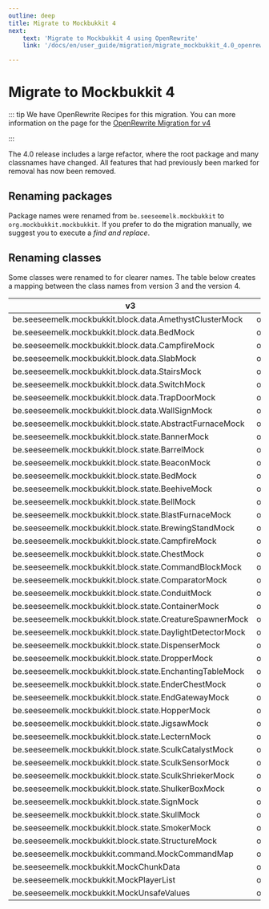 ```yaml
---
outline: deep
title: Migrate to Mockbukkit 4
next:
    text: 'Migrate to Mockbukkit 4 using OpenRewrite'
    link: '/docs/en/user_guide/migration/migrate_mockbukkit_4.0_openrewrite.html'

---
```


# Migrate to Mockbukkit 4

::: tip
We have OpenRewrite Recipes for this migration. You can more information
on the page for the [OpenRewrite Migration for v4](migrate_mockbukkit_4.0_openrewrite.md)

:::

The 4.0 release includes a large refactor, where the root package and many classnames have changed.
All features that had previously been marked for removal has now been removed.

## Renaming packages

Package names were renamed from `be.seeseemelk.mockbukkit` to `org.mockbukkit.mockbukkit`.
If you prefer to do the migration manually, we suggest you to execute a _find and replace_.

## Renaming classes

Some classes were renamed to for clearer names.
The table below creates a mapping between the class names from version 3 and the version 4.

| v3                                                        | v4                                                              |
|-----------------------------------------------------------|-----------------------------------------------------------------|
| be.seeseemelk.mockbukkit.block.data.AmethystClusterMock   | org.mockbukkit.mockbukkit.block.data.AmethystClusterDataMock    |
| be.seeseemelk.mockbukkit.block.data.BedMock               | org.mockbukkit.mockbukkit.block.data.BedDataMock                |
| be.seeseemelk.mockbukkit.block.data.CampfireMock          | org.mockbukkit.mockbukkit.block.data.CampfireDataMock           |
| be.seeseemelk.mockbukkit.block.data.SlabMock              | org.mockbukkit.mockbukkit.block.data.SlabDataMock               |
| be.seeseemelk.mockbukkit.block.data.StairsMock            | org.mockbukkit.mockbukkit.block.data.StairsDataMock             |
| be.seeseemelk.mockbukkit.block.data.SwitchMock            | org.mockbukkit.mockbukkit.block.data.SwitchDataMock             |
| be.seeseemelk.mockbukkit.block.data.TrapDoorMock          | org.mockbukkit.mockbukkit.block.data.TrapDoorDataMock           |
| be.seeseemelk.mockbukkit.block.data.WallSignMock          | org.mockbukkit.mockbukkit.block.data.WallSignDataMock           |
| be.seeseemelk.mockbukkit.block.state.AbstractFurnaceMock  | org.mockbukkit.mockbukkit.block.state.AbstractFurnaceStateMock  |
| be.seeseemelk.mockbukkit.block.state.BannerMock           | org.mockbukkit.mockbukkit.block.state.BannerStateMock           |
| be.seeseemelk.mockbukkit.block.state.BarrelMock           | org.mockbukkit.mockbukkit.block.state.BarrelStateMock           |
| be.seeseemelk.mockbukkit.block.state.BeaconMock           | org.mockbukkit.mockbukkit.block.state.BeaconStateMock           |
| be.seeseemelk.mockbukkit.block.state.BedMock              | org.mockbukkit.mockbukkit.block.state.BedStateMock              |
| be.seeseemelk.mockbukkit.block.state.BeehiveMock          | org.mockbukkit.mockbukkit.block.state.BeehiveStateMock          |
| be.seeseemelk.mockbukkit.block.state.BellMock             | org.mockbukkit.mockbukkit.block.state.BellStateMock             |
| be.seeseemelk.mockbukkit.block.state.BlastFurnaceMock     | org.mockbukkit.mockbukkit.block.state.BlastFurnaceStateMock     |
| be.seeseemelk.mockbukkit.block.state.BrewingStandMock     | org.mockbukkit.mockbukkit.block.state.BrewingStandStateMock     |
| be.seeseemelk.mockbukkit.block.state.CampfireMock         | org.mockbukkit.mockbukkit.block.state.CampfireStateMock         |
| be.seeseemelk.mockbukkit.block.state.ChestMock            | org.mockbukkit.mockbukkit.block.state.ChestStateMock            |
| be.seeseemelk.mockbukkit.block.state.CommandBlockMock     | org.mockbukkit.mockbukkit.block.state.CommandBlockStateMock     |
| be.seeseemelk.mockbukkit.block.state.ComparatorMock       | org.mockbukkit.mockbukkit.block.state.CompatatorStateMock       |
| be.seeseemelk.mockbukkit.block.state.ConduitMock          | org.mockbukkit.mockbukkit.block.state.ConduitStateMock          |
| be.seeseemelk.mockbukkit.block.state.ContainerMock        | org.mockbukkit.mockbukkit.block.state.ContainerStateMock        |
| be.seeseemelk.mockbukkit.block.state.CreatureSpawnerMock  | org.mockbukkit.mockbukkit.block.state.CreatureSpawnerStateMock  |
| be.seeseemelk.mockbukkit.block.state.DaylightDetectorMock | org.mockbukkit.mockbukkit.block.state.DaylightDetectorStateMock |
| be.seeseemelk.mockbukkit.block.state.DispenserMock        | org.mockbukkit.mockbukkit.block.state.DispenserStateMock        |
| be.seeseemelk.mockbukkit.block.state.DropperMock          | org.mockbukkit.mockbukkit.block.state.DropperStateMock          |
| be.seeseemelk.mockbukkit.block.state.EnchantingTableMock  | org.mockbukkit.mockbukkit.block.state.EnchantingTableStateMock  |
| be.seeseemelk.mockbukkit.block.state.EnderChestMock       | org.mockbukkit.mockbukkit.block.state.EnderChestStateMock       |
| be.seeseemelk.mockbukkit.block.state.EndGatewayMock       | org.mockbukkit.mockbukkit.block.state.EndGatewayStateMock       |
| be.seeseemelk.mockbukkit.block.state.HopperMock           | org.mockbukkit.mockbukkit.block.state.HopperStateMock           |
| be.seeseemelk.mockbukkit.block.state.JigsawMock           | org.mockbukkit.mockbukkit.block.state.JigsawStateMock           |
| be.seeseemelk.mockbukkit.block.state.LecternMock          | org.mockbukkit.mockbukkit.block.state.LecternStateMock          |
| be.seeseemelk.mockbukkit.block.state.SculkCatalystMock    | org.mockbukkit.mockbukkit.block.state.SculkCatalystStateMock    |
| be.seeseemelk.mockbukkit.block.state.SculkSensorMock      | org.mockbukkit.mockbukkit.block.state.SculkSensorStateMock      |
| be.seeseemelk.mockbukkit.block.state.SculkShriekerMock    | org.mockbukkit.mockbukkit.block.state.SculkShriekerStateMock    |
| be.seeseemelk.mockbukkit.block.state.ShulkerBoxMock       | org.mockbukkit.mockbukkit.block.state.ShulkerBoxStateMock       |
| be.seeseemelk.mockbukkit.block.state.SignMock             | org.mockbukkit.mockbukkit.block.state.SignStateMock             |
| be.seeseemelk.mockbukkit.block.state.SkullMock            | org.mockbukkit.mockbukkit.block.state.SkullStateMock            |
| be.seeseemelk.mockbukkit.block.state.SmokerMock           | org.mockbukkit.mockbukkit.block.state.SmokerStateMock           |
| be.seeseemelk.mockbukkit.block.state.StructureMock        | org.mockbukkit.mockbukkit.block.state.StructuteStateMock        |
| be.seeseemelk.mockbukkit.command.MockCommandMap           | org.mockbukkit.mockbukkit.command.commandMapMock                |
| be.seeseemelk.mockbukkit.MockChunkData                    | org.mockbukkit.mockbukkit.ChunkDataMock                         |
| be.seeseemelk.mockbukkit.MockPlayerList                   | org.mockbukkit.mockbukkit.PlayerListMock                        |
| be.seeseemelk.mockbukkit.MockUnsafeValues                 | org.mockbukkit.mockbukkit.UnsafeValuesMock                      |